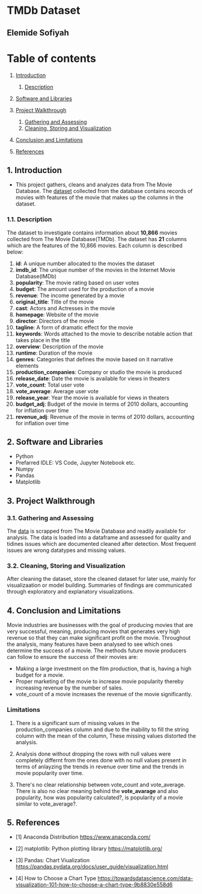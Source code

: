 # TMDb Dataset
## Elemide Sofiyah


# Table of contents
1. [Introduction](#introduction)
    1. [Description](#description)
    
2. [Software and Libraries](#libraries)

3. [Project Walkthrough](#walk)
    1. [Gathering and Assessing](#sub1)
    2. [Cleaning, Storing and Visualization](#sub2)
        
4. [Conclusion and Limitations](#conclusion)

5. [References](#references)

## 1. Introduction <a name="introduction"></a>
- This project gathers, cleans and analyzes data from The Movie Database. The [dataset](https://d17h27t6h515a5.cloudfront.net/topher/2017/October/59dd1c4c_tmdb-movies/tmdb-movies.csv.) collected from the database contains records of movies with features of the movie that makes up the columns in the dataset.
### 1.1. Description <a name="description"></a>
The dataset to investigate contains information about **10,866** movies collected from The Movie Database(TMDb). The dataset has **21** columns which are the features of the 10,866 movies. Each column is described below:
1. **id**: A unique number allocated to the movies the dataset
2. **imdb_id**: The unique number of the movies in the Internet Movie Database(IMDb)
3. **popularity**: The movie rating based on user votes
4. **budget**: The amount used for the production of a movie
5. **revenue**: The income generated by a movie
6. **original_title**: Title of the movie
7. **cast**: Actors and Actresses in the movie
8. **homepage**: Website of the movie
9. **director**: Directors of the movie
10. **tagline**: A form of dramatic effect for the movie
11. **keywords**: Words attached to the movie to describe notable action that takes place in the title 
12. **overview**: Description of the movie
13. **runtime**: Duration of the movie
14. **genres**: Categories that defines the movie based on it narrative elements
15. **production_companies**: Company or studio the movie is produced
16. **release_date**: Date the movie is available for views in theaters
17. **vote_count**: Total user vote
18. **vote_average**: Average user vote
19. **release_year**: Year the movie is available for views in theaters
20. **budget_adj**: Budget of the movie in terms of 2010 dollars, accounting for inflation over time
21. **revenue_adj**: Revenue of the movie in terms of 2010 dollars, accounting for inflation over time
    
## 2. Software and Libraries <a name="libraries"></a>
- Python
- Prefarred IDLE: VS Code, Jupyter Notebook etc.
- Numpy
- Pandas
- Matplotlib

## 3. Project Walkthrough <a name="walk"></a>
### 3.1. Gathering and Assessing <a name="sub1"></a>
The [data](https://d17h27t6h515a5.cloudfront.net/topher/2017/October/59dd1c4c_tmdb-movies/tmdb-movies.csv.) is scrapped from The Movie Database and readily available for analysis. The data is loaded into a dataframe and assessed for quality and tidines issues which are documented cleaned after detection. Most frequent issues are wrong datatypes and missing values.

### 3.2. Cleaning, Storing and Visualization <a name="sub2"></a>
After cleaning the dataset, store the cleaned dataset for later use, mainly for visualizaation or model building. Summaries of findings are communicated through exploratory and explanatory visualizations.

## 4. Conclusion and Limitations <a name="conclusion"></a>
Movie industries are businesses with the goal of producing movies that are very successful, meaning, producing movies that generates very high revenue so that they can make significant profit on the movie. Throughout the analysis, many features have been analysed to see which ones determine the success of a movie. The methods future movie producers can follow to ensure the success of their movies are:
- Making a large investment on the film production, that is, having a high budget for a movie.
- Proper marketing of the movie to increase movie popularity thereby increasing revenue by the number of sales. 
- vote_count of a movie increases the revenue of the movie significantly.

### Limitations
1. There is a significant sum of missing values in the production_companies column and due to the inability to fill the string column with the mean of the column, These missing values distorted the analysis.

2. Analysis done without dropping the rows with null values were completely differnt from the ones done with no null values present in terms of anlayzing the trends in revenue over time and the trends in movie popularity over time.

3. There's no clear relationship between vote_count and vote_average. There is also no clear meaning behind the **vote_avarage** and also popularity, how was popularity calculated?, is popularity of a movie similar to vote_average?.


## 5. References <a name="references"></a>
- [1]  Anaconda Distribution
https://www.anaconda.com/

- [2] matplotlib: Python plotting library
https://matplotlib.org/

- [3] Pandas: Chart Viualization
https://pandas.pydata.org/docs/user_guide/visualization.html

- [4] How to Choose a Chart Type
https://towardsdatascience.com/data-visualization-101-how-to-choose-a-chart-type-9b8830e558d6
